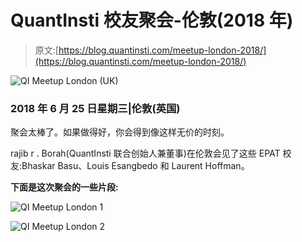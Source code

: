 # QuantInsti 校友聚会-伦敦(2018 年)

> 原文:[https://blog.quantinsti.com/meetup-london-2018/](https://blog.quantinsti.com/meetup-london-2018/)

![QI Meetup London (UK)](../Images/480e1e1302b4736a1b16e42503c7467e.png)

### **2018 年 6 月 25 日星期三|伦敦(英国)**

聚会太棒了。如果做得好，你会得到像这样无价的时刻。

rajib r . Borah(QuantInsti 联合创始人兼董事)在伦敦会见了这些 EPAT 校友:Bhaskar Basu、Louis Esangbedo 和 Laurent Hoffman。

**下面是这次聚会的一些片段:**

![QI Meetup London 1](../Images/6267c74e2d6f0a6ecbb0bdd05f0cb7d8.png)

![QI Meetup London 2](../Images/b2c6bb79584bd3b8ed05a2177307fbd9.png)